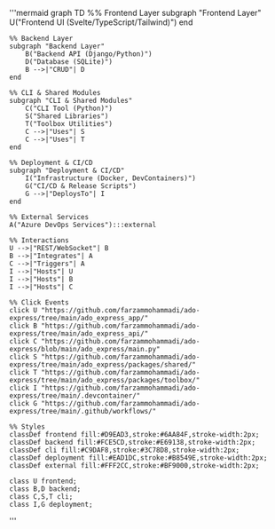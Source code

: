 '''mermaid
graph TD
    %% Frontend Layer
    subgraph "Frontend Layer"
        U("Frontend UI (Svelte/TypeScript/Tailwind)") 
    end

    %% Backend Layer
    subgraph "Backend Layer"
        B("Backend API (Django/Python)")
        D("Database (SQLite)")
        B -->|"CRUD"| D
    end

    %% CLI & Shared Modules
    subgraph "CLI & Shared Modules"
        C("CLI Tool (Python)")
        S("Shared Libraries")
        T("Toolbox Utilities")
        C -->|"Uses"| S
        C -->|"Uses"| T
    end

    %% Deployment & CI/CD
    subgraph "Deployment & CI/CD"
        I("Infrastructure (Docker, DevContainers)")
        G("CI/CD & Release Scripts")
        G -->|"DeploysTo"| I
    end

    %% External Services
    A("Azure DevOps Services"):::external

    %% Interactions
    U -->|"REST/WebSocket"| B
    B -->|"Integrates"| A
    C -->|"Triggers"| A
    I -->|"Hosts"| U
    I -->|"Hosts"| B
    I -->|"Hosts"| C

    %% Click Events
    click U "https://github.com/farzammohammadi/ado-express/tree/main/ado_express_app/"
    click B "https://github.com/farzammohammadi/ado-express/tree/main/ado_express_api/"
    click C "https://github.com/farzammohammadi/ado-express/blob/main/ado_express/main.py"
    click S "https://github.com/farzammohammadi/ado-express/tree/main/ado_express/packages/shared/"
    click T "https://github.com/farzammohammadi/ado-express/tree/main/ado_express/packages/toolbox/"
    click I "https://github.com/farzammohammadi/ado-express/tree/main/.devcontainer/"
    click G "https://github.com/farzammohammadi/ado-express/tree/main/.github/workflows/"

    %% Styles
    classDef frontend fill:#D9EAD3,stroke:#6AA84F,stroke-width:2px;
    classDef backend fill:#FCE5CD,stroke:#E69138,stroke-width:2px;
    classDef cli fill:#C9DAF8,stroke:#3C78D8,stroke-width:2px;
    classDef deployment fill:#EAD1DC,stroke:#B8549E,stroke-width:2px;
    classDef external fill:#FFF2CC,stroke:#BF9000,stroke-width:2px;

    class U frontend;
    class B,D backend;
    class C,S,T cli;
    class I,G deployment;
'''